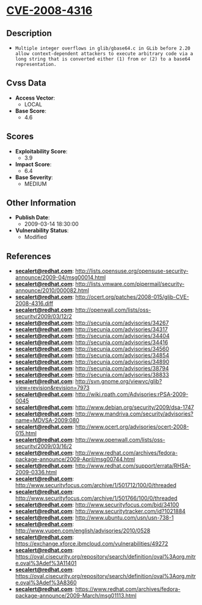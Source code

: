 
# [CVE-2008-4316](https://cve.mitre.org/cgi-bin/cvename.cgi?name=CVE-2008-4316)

## Description

- `Multiple integer overflows in glib/gbase64.c in GLib before 2.20 allow context-dependent attackers to execute arbitrary code via a long string that is converted either (1) from or (2) to a base64 representation.`

## Cvss Data

- **Access Vector**:
  - LOCAL
- **Base Score**:
  - 4.6

## Scores

- **Exploitability Score**:
  - 3.9
- **Impact Score**:
  - 6.4
- **Base Severity**:
  - MEDIUM

## Other Information

- **Publish Date**:
  - 2009-03-14 18:30:00
- **Vulnerability Status**:
  - Modified

## References

- **secalert@redhat.com**: http://lists.opensuse.org/opensuse-security-announce/2009-04/msg00014.html
- **secalert@redhat.com**: http://lists.vmware.com/pipermail/security-announce/2010/000082.html
- **secalert@redhat.com**: http://ocert.org/patches/2008-015/glib-CVE-2008-4316.diff
- **secalert@redhat.com**: http://openwall.com/lists/oss-security/2009/03/12/2
- **secalert@redhat.com**: http://secunia.com/advisories/34267
- **secalert@redhat.com**: http://secunia.com/advisories/34317
- **secalert@redhat.com**: http://secunia.com/advisories/34404
- **secalert@redhat.com**: http://secunia.com/advisories/34416
- **secalert@redhat.com**: http://secunia.com/advisories/34560
- **secalert@redhat.com**: http://secunia.com/advisories/34854
- **secalert@redhat.com**: http://secunia.com/advisories/34890
- **secalert@redhat.com**: http://secunia.com/advisories/38794
- **secalert@redhat.com**: http://secunia.com/advisories/38833
- **secalert@redhat.com**: http://svn.gnome.org/viewvc/glib?view=revision&revision=7973
- **secalert@redhat.com**: http://wiki.rpath.com/Advisories:rPSA-2009-0045
- **secalert@redhat.com**: http://www.debian.org/security/2009/dsa-1747
- **secalert@redhat.com**: http://www.mandriva.com/security/advisories?name=MDVSA-2009:080
- **secalert@redhat.com**: http://www.ocert.org/advisories/ocert-2008-015.html
- **secalert@redhat.com**: http://www.openwall.com/lists/oss-security/2009/03/16/2
- **secalert@redhat.com**: http://www.redhat.com/archives/fedora-package-announce/2009-April/msg00744.html
- **secalert@redhat.com**: http://www.redhat.com/support/errata/RHSA-2009-0336.html
- **secalert@redhat.com**: http://www.securityfocus.com/archive/1/501712/100/0/threaded
- **secalert@redhat.com**: http://www.securityfocus.com/archive/1/501766/100/0/threaded
- **secalert@redhat.com**: http://www.securityfocus.com/bid/34100
- **secalert@redhat.com**: http://www.securitytracker.com/id?1021884
- **secalert@redhat.com**: http://www.ubuntu.com/usn/usn-738-1
- **secalert@redhat.com**: http://www.vupen.com/english/advisories/2010/0528
- **secalert@redhat.com**: https://exchange.xforce.ibmcloud.com/vulnerabilities/49272
- **secalert@redhat.com**: https://oval.cisecurity.org/repository/search/definition/oval%3Aorg.mitre.oval%3Adef%3A11401
- **secalert@redhat.com**: https://oval.cisecurity.org/repository/search/definition/oval%3Aorg.mitre.oval%3Adef%3A8360
- **secalert@redhat.com**: https://www.redhat.com/archives/fedora-package-announce/2009-March/msg01113.html
